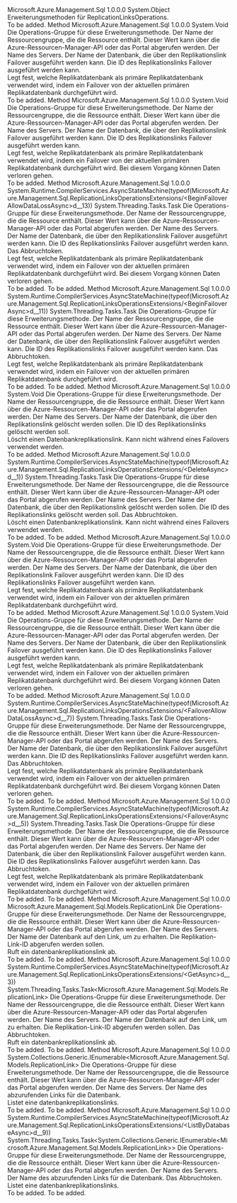 <Type Name="ReplicationLinksOperationsExtensions" FullName="Microsoft.Azure.Management.Sql.ReplicationLinksOperationsExtensions">
  <TypeSignature Language="C#" Value="public static class ReplicationLinksOperationsExtensions" />
  <TypeSignature Language="ILAsm" Value=".class public auto ansi abstract sealed beforefieldinit ReplicationLinksOperationsExtensions extends System.Object" />
  <TypeSignature Language="DocId" Value="T:Microsoft.Azure.Management.Sql.ReplicationLinksOperationsExtensions" />
  <TypeSignature Language="VB.NET" Value="Public Module ReplicationLinksOperationsExtensions" />
  <TypeSignature Language="F#" Value="type ReplicationLinksOperationsExtensions = class" />
  <AssemblyInfo>
    <AssemblyName>Microsoft.Azure.Management.Sql</AssemblyName>
    <AssemblyVersion>1.0.0.0</AssemblyVersion>
  </AssemblyInfo>
  <Base>
    <BaseTypeName>System.Object</BaseTypeName>
  </Base>
  <Interfaces />
  <Docs>
    <summary>
            Erweiterungsmethoden für ReplicationLinksOperations.
            </summary>
    <remarks>To be added.</remarks>
  </Docs>
  <Members>
    <Member MemberName="BeginFailover">
      <MemberSignature Language="C#" Value="public static void BeginFailover (this Microsoft.Azure.Management.Sql.IReplicationLinksOperations operations, string resourceGroupName, string serverName, string databaseName, string linkId);" />
      <MemberSignature Language="ILAsm" Value=".method public static hidebysig void BeginFailover(class Microsoft.Azure.Management.Sql.IReplicationLinksOperations operations, string resourceGroupName, string serverName, string databaseName, string linkId) cil managed" />
      <MemberSignature Language="DocId" Value="M:Microsoft.Azure.Management.Sql.ReplicationLinksOperationsExtensions.BeginFailover(Microsoft.Azure.Management.Sql.IReplicationLinksOperations,System.String,System.String,System.String,System.String)" />
      <MemberSignature Language="VB.NET" Value="&lt;Extension()&gt;&#xA;Public Sub BeginFailover (operations As IReplicationLinksOperations, resourceGroupName As String, serverName As String, databaseName As String, linkId As String)" />
      <MemberSignature Language="F#" Value="static member BeginFailover : Microsoft.Azure.Management.Sql.IReplicationLinksOperations * string * string * string * string -&gt; unit" Usage="Microsoft.Azure.Management.Sql.ReplicationLinksOperationsExtensions.BeginFailover (operations, resourceGroupName, serverName, databaseName, linkId)" />
      <MemberType>Method</MemberType>
      <AssemblyInfo>
        <AssemblyName>Microsoft.Azure.Management.Sql</AssemblyName>
        <AssemblyVersion>1.0.0.0</AssemblyVersion>
      </AssemblyInfo>
      <ReturnValue>
        <ReturnType>System.Void</ReturnType>
      </ReturnValue>
      <Parameters>
        <Parameter Name="operations" Type="Microsoft.Azure.Management.Sql.IReplicationLinksOperations" RefType="this" />
        <Parameter Name="resourceGroupName" Type="System.String" />
        <Parameter Name="serverName" Type="System.String" />
        <Parameter Name="databaseName" Type="System.String" />
        <Parameter Name="linkId" Type="System.String" />
      </Parameters>
      <Docs>
        <param name="operations">
            Die Operations-Gruppe für diese Erweiterungsmethode.
            </param>
        <param name="resourceGroupName">
            Der Name der Ressourcengruppe, die die Ressource enthält. Dieser Wert kann über die Azure-Ressourcen-Manager-API oder das Portal abgerufen werden.
            </param>
        <param name="serverName">
            Der Name des Servers.
            </param>
        <param name="databaseName">
            Der Name der Datenbank, die über den Replikationslink Failover ausgeführt werden kann.
            </param>
        <param name="linkId">
            Die ID des Replikationslinks Failover ausgeführt werden kann.
            </param>
        <summary>
            Legt fest, welche Replikatdatenbank als primäre Replikatdatenbank verwendet wird, indem ein Failover von der aktuellen primären Replikatdatenbank durchgeführt wird.
            </summary>
        <remarks>To be added.</remarks>
      </Docs>
    </Member>
    <Member MemberName="BeginFailoverAllowDataLoss">
      <MemberSignature Language="C#" Value="public static void BeginFailoverAllowDataLoss (this Microsoft.Azure.Management.Sql.IReplicationLinksOperations operations, string resourceGroupName, string serverName, string databaseName, string linkId);" />
      <MemberSignature Language="ILAsm" Value=".method public static hidebysig void BeginFailoverAllowDataLoss(class Microsoft.Azure.Management.Sql.IReplicationLinksOperations operations, string resourceGroupName, string serverName, string databaseName, string linkId) cil managed" />
      <MemberSignature Language="DocId" Value="M:Microsoft.Azure.Management.Sql.ReplicationLinksOperationsExtensions.BeginFailoverAllowDataLoss(Microsoft.Azure.Management.Sql.IReplicationLinksOperations,System.String,System.String,System.String,System.String)" />
      <MemberSignature Language="VB.NET" Value="&lt;Extension()&gt;&#xA;Public Sub BeginFailoverAllowDataLoss (operations As IReplicationLinksOperations, resourceGroupName As String, serverName As String, databaseName As String, linkId As String)" />
      <MemberSignature Language="F#" Value="static member BeginFailoverAllowDataLoss : Microsoft.Azure.Management.Sql.IReplicationLinksOperations * string * string * string * string -&gt; unit" Usage="Microsoft.Azure.Management.Sql.ReplicationLinksOperationsExtensions.BeginFailoverAllowDataLoss (operations, resourceGroupName, serverName, databaseName, linkId)" />
      <MemberType>Method</MemberType>
      <AssemblyInfo>
        <AssemblyName>Microsoft.Azure.Management.Sql</AssemblyName>
        <AssemblyVersion>1.0.0.0</AssemblyVersion>
      </AssemblyInfo>
      <ReturnValue>
        <ReturnType>System.Void</ReturnType>
      </ReturnValue>
      <Parameters>
        <Parameter Name="operations" Type="Microsoft.Azure.Management.Sql.IReplicationLinksOperations" RefType="this" />
        <Parameter Name="resourceGroupName" Type="System.String" />
        <Parameter Name="serverName" Type="System.String" />
        <Parameter Name="databaseName" Type="System.String" />
        <Parameter Name="linkId" Type="System.String" />
      </Parameters>
      <Docs>
        <param name="operations">
            Die Operations-Gruppe für diese Erweiterungsmethode.
            </param>
        <param name="resourceGroupName">
            Der Name der Ressourcengruppe, die die Ressource enthält. Dieser Wert kann über die Azure-Ressourcen-Manager-API oder das Portal abgerufen werden.
            </param>
        <param name="serverName">
            Der Name des Servers.
            </param>
        <param name="databaseName">
            Der Name der Datenbank, die über den Replikationslink Failover ausgeführt werden kann.
            </param>
        <param name="linkId">
            Die ID des Replikationslinks Failover ausgeführt werden kann.
            </param>
        <summary>
            Legt fest, welche Replikatdatenbank als primäre Replikatdatenbank verwendet wird, indem ein Failover von der aktuellen primären Replikatdatenbank durchgeführt wird. Bei diesem Vorgang können Daten verloren gehen.
            </summary>
        <remarks>To be added.</remarks>
      </Docs>
    </Member>
    <Member MemberName="BeginFailoverAllowDataLossAsync">
      <MemberSignature Language="C#" Value="public static System.Threading.Tasks.Task BeginFailoverAllowDataLossAsync (this Microsoft.Azure.Management.Sql.IReplicationLinksOperations operations, string resourceGroupName, string serverName, string databaseName, string linkId, System.Threading.CancellationToken cancellationToken = null);" />
      <MemberSignature Language="ILAsm" Value=".method public static hidebysig class System.Threading.Tasks.Task BeginFailoverAllowDataLossAsync(class Microsoft.Azure.Management.Sql.IReplicationLinksOperations operations, string resourceGroupName, string serverName, string databaseName, string linkId, valuetype System.Threading.CancellationToken cancellationToken) cil managed" />
      <MemberSignature Language="DocId" Value="M:Microsoft.Azure.Management.Sql.ReplicationLinksOperationsExtensions.BeginFailoverAllowDataLossAsync(Microsoft.Azure.Management.Sql.IReplicationLinksOperations,System.String,System.String,System.String,System.String,System.Threading.CancellationToken)" />
      <MemberSignature Language="F#" Value="static member BeginFailoverAllowDataLossAsync : Microsoft.Azure.Management.Sql.IReplicationLinksOperations * string * string * string * string * System.Threading.CancellationToken -&gt; System.Threading.Tasks.Task" Usage="Microsoft.Azure.Management.Sql.ReplicationLinksOperationsExtensions.BeginFailoverAllowDataLossAsync (operations, resourceGroupName, serverName, databaseName, linkId, cancellationToken)" />
      <MemberType>Method</MemberType>
      <AssemblyInfo>
        <AssemblyName>Microsoft.Azure.Management.Sql</AssemblyName>
        <AssemblyVersion>1.0.0.0</AssemblyVersion>
      </AssemblyInfo>
      <Attributes>
        <Attribute>
          <AttributeName>System.Runtime.CompilerServices.AsyncStateMachine(typeof(Microsoft.Azure.Management.Sql.ReplicationLinksOperationsExtensions/&lt;BeginFailoverAllowDataLossAsync&gt;d__13))</AttributeName>
        </Attribute>
      </Attributes>
      <ReturnValue>
        <ReturnType>System.Threading.Tasks.Task</ReturnType>
      </ReturnValue>
      <Parameters>
        <Parameter Name="operations" Type="Microsoft.Azure.Management.Sql.IReplicationLinksOperations" RefType="this" />
        <Parameter Name="resourceGroupName" Type="System.String" />
        <Parameter Name="serverName" Type="System.String" />
        <Parameter Name="databaseName" Type="System.String" />
        <Parameter Name="linkId" Type="System.String" />
        <Parameter Name="cancellationToken" Type="System.Threading.CancellationToken" />
      </Parameters>
      <Docs>
        <param name="operations">
            Die Operations-Gruppe für diese Erweiterungsmethode.
            </param>
        <param name="resourceGroupName">
            Der Name der Ressourcengruppe, die die Ressource enthält. Dieser Wert kann über die Azure-Ressourcen-Manager-API oder das Portal abgerufen werden.
            </param>
        <param name="serverName">
            Der Name des Servers.
            </param>
        <param name="databaseName">
            Der Name der Datenbank, die über den Replikationslink Failover ausgeführt werden kann.
            </param>
        <param name="linkId">
            Die ID des Replikationslinks Failover ausgeführt werden kann.
            </param>
        <param name="cancellationToken">
            Das Abbruchtoken.
            </param>
        <summary>
            Legt fest, welche Replikatdatenbank als primäre Replikatdatenbank verwendet wird, indem ein Failover von der aktuellen primären Replikatdatenbank durchgeführt wird. Bei diesem Vorgang können Daten verloren gehen.
            </summary>
        <returns>To be added.</returns>
        <remarks>To be added.</remarks>
      </Docs>
    </Member>
    <Member MemberName="BeginFailoverAsync">
      <MemberSignature Language="C#" Value="public static System.Threading.Tasks.Task BeginFailoverAsync (this Microsoft.Azure.Management.Sql.IReplicationLinksOperations operations, string resourceGroupName, string serverName, string databaseName, string linkId, System.Threading.CancellationToken cancellationToken = null);" />
      <MemberSignature Language="ILAsm" Value=".method public static hidebysig class System.Threading.Tasks.Task BeginFailoverAsync(class Microsoft.Azure.Management.Sql.IReplicationLinksOperations operations, string resourceGroupName, string serverName, string databaseName, string linkId, valuetype System.Threading.CancellationToken cancellationToken) cil managed" />
      <MemberSignature Language="DocId" Value="M:Microsoft.Azure.Management.Sql.ReplicationLinksOperationsExtensions.BeginFailoverAsync(Microsoft.Azure.Management.Sql.IReplicationLinksOperations,System.String,System.String,System.String,System.String,System.Threading.CancellationToken)" />
      <MemberSignature Language="F#" Value="static member BeginFailoverAsync : Microsoft.Azure.Management.Sql.IReplicationLinksOperations * string * string * string * string * System.Threading.CancellationToken -&gt; System.Threading.Tasks.Task" Usage="Microsoft.Azure.Management.Sql.ReplicationLinksOperationsExtensions.BeginFailoverAsync (operations, resourceGroupName, serverName, databaseName, linkId, cancellationToken)" />
      <MemberType>Method</MemberType>
      <AssemblyInfo>
        <AssemblyName>Microsoft.Azure.Management.Sql</AssemblyName>
        <AssemblyVersion>1.0.0.0</AssemblyVersion>
      </AssemblyInfo>
      <Attributes>
        <Attribute>
          <AttributeName>System.Runtime.CompilerServices.AsyncStateMachine(typeof(Microsoft.Azure.Management.Sql.ReplicationLinksOperationsExtensions/&lt;BeginFailoverAsync&gt;d__11))</AttributeName>
        </Attribute>
      </Attributes>
      <ReturnValue>
        <ReturnType>System.Threading.Tasks.Task</ReturnType>
      </ReturnValue>
      <Parameters>
        <Parameter Name="operations" Type="Microsoft.Azure.Management.Sql.IReplicationLinksOperations" RefType="this" />
        <Parameter Name="resourceGroupName" Type="System.String" />
        <Parameter Name="serverName" Type="System.String" />
        <Parameter Name="databaseName" Type="System.String" />
        <Parameter Name="linkId" Type="System.String" />
        <Parameter Name="cancellationToken" Type="System.Threading.CancellationToken" />
      </Parameters>
      <Docs>
        <param name="operations">
            Die Operations-Gruppe für diese Erweiterungsmethode.
            </param>
        <param name="resourceGroupName">
            Der Name der Ressourcengruppe, die die Ressource enthält. Dieser Wert kann über die Azure-Ressourcen-Manager-API oder das Portal abgerufen werden.
            </param>
        <param name="serverName">
            Der Name des Servers.
            </param>
        <param name="databaseName">
            Der Name der Datenbank, die über den Replikationslink Failover ausgeführt werden kann.
            </param>
        <param name="linkId">
            Die ID des Replikationslinks Failover ausgeführt werden kann.
            </param>
        <param name="cancellationToken">
            Das Abbruchtoken.
            </param>
        <summary>
            Legt fest, welche Replikatdatenbank als primäre Replikatdatenbank verwendet wird, indem ein Failover von der aktuellen primären Replikatdatenbank durchgeführt wird.
            </summary>
        <returns>To be added.</returns>
        <remarks>To be added.</remarks>
      </Docs>
    </Member>
    <Member MemberName="Delete">
      <MemberSignature Language="C#" Value="public static void Delete (this Microsoft.Azure.Management.Sql.IReplicationLinksOperations operations, string resourceGroupName, string serverName, string databaseName, string linkId);" />
      <MemberSignature Language="ILAsm" Value=".method public static hidebysig void Delete(class Microsoft.Azure.Management.Sql.IReplicationLinksOperations operations, string resourceGroupName, string serverName, string databaseName, string linkId) cil managed" />
      <MemberSignature Language="DocId" Value="M:Microsoft.Azure.Management.Sql.ReplicationLinksOperationsExtensions.Delete(Microsoft.Azure.Management.Sql.IReplicationLinksOperations,System.String,System.String,System.String,System.String)" />
      <MemberSignature Language="VB.NET" Value="&lt;Extension()&gt;&#xA;Public Sub Delete (operations As IReplicationLinksOperations, resourceGroupName As String, serverName As String, databaseName As String, linkId As String)" />
      <MemberSignature Language="F#" Value="static member Delete : Microsoft.Azure.Management.Sql.IReplicationLinksOperations * string * string * string * string -&gt; unit" Usage="Microsoft.Azure.Management.Sql.ReplicationLinksOperationsExtensions.Delete (operations, resourceGroupName, serverName, databaseName, linkId)" />
      <MemberType>Method</MemberType>
      <AssemblyInfo>
        <AssemblyName>Microsoft.Azure.Management.Sql</AssemblyName>
        <AssemblyVersion>1.0.0.0</AssemblyVersion>
      </AssemblyInfo>
      <ReturnValue>
        <ReturnType>System.Void</ReturnType>
      </ReturnValue>
      <Parameters>
        <Parameter Name="operations" Type="Microsoft.Azure.Management.Sql.IReplicationLinksOperations" RefType="this" />
        <Parameter Name="resourceGroupName" Type="System.String" />
        <Parameter Name="serverName" Type="System.String" />
        <Parameter Name="databaseName" Type="System.String" />
        <Parameter Name="linkId" Type="System.String" />
      </Parameters>
      <Docs>
        <param name="operations">
            Die Operations-Gruppe für diese Erweiterungsmethode.
            </param>
        <param name="resourceGroupName">
            Der Name der Ressourcengruppe, die die Ressource enthält. Dieser Wert kann über die Azure-Ressourcen-Manager-API oder das Portal abgerufen werden.
            </param>
        <param name="serverName">
            Der Name des Servers.
            </param>
        <param name="databaseName">
            Der Name der Datenbank, die über den Replikationslink gelöscht werden sollen.
            </param>
        <param name="linkId">
            Die ID des Replikationslinks gelöscht werden soll.
            </param>
        <summary>
            Löscht einen Datenbankreplikationslink. Kann nicht während eines Failovers verwendet werden.
            </summary>
        <remarks>To be added.</remarks>
      </Docs>
    </Member>
    <Member MemberName="DeleteAsync">
      <MemberSignature Language="C#" Value="public static System.Threading.Tasks.Task DeleteAsync (this Microsoft.Azure.Management.Sql.IReplicationLinksOperations operations, string resourceGroupName, string serverName, string databaseName, string linkId, System.Threading.CancellationToken cancellationToken = null);" />
      <MemberSignature Language="ILAsm" Value=".method public static hidebysig class System.Threading.Tasks.Task DeleteAsync(class Microsoft.Azure.Management.Sql.IReplicationLinksOperations operations, string resourceGroupName, string serverName, string databaseName, string linkId, valuetype System.Threading.CancellationToken cancellationToken) cil managed" />
      <MemberSignature Language="DocId" Value="M:Microsoft.Azure.Management.Sql.ReplicationLinksOperationsExtensions.DeleteAsync(Microsoft.Azure.Management.Sql.IReplicationLinksOperations,System.String,System.String,System.String,System.String,System.Threading.CancellationToken)" />
      <MemberSignature Language="F#" Value="static member DeleteAsync : Microsoft.Azure.Management.Sql.IReplicationLinksOperations * string * string * string * string * System.Threading.CancellationToken -&gt; System.Threading.Tasks.Task" Usage="Microsoft.Azure.Management.Sql.ReplicationLinksOperationsExtensions.DeleteAsync (operations, resourceGroupName, serverName, databaseName, linkId, cancellationToken)" />
      <MemberType>Method</MemberType>
      <AssemblyInfo>
        <AssemblyName>Microsoft.Azure.Management.Sql</AssemblyName>
        <AssemblyVersion>1.0.0.0</AssemblyVersion>
      </AssemblyInfo>
      <Attributes>
        <Attribute>
          <AttributeName>System.Runtime.CompilerServices.AsyncStateMachine(typeof(Microsoft.Azure.Management.Sql.ReplicationLinksOperationsExtensions/&lt;DeleteAsync&gt;d__1))</AttributeName>
        </Attribute>
      </Attributes>
      <ReturnValue>
        <ReturnType>System.Threading.Tasks.Task</ReturnType>
      </ReturnValue>
      <Parameters>
        <Parameter Name="operations" Type="Microsoft.Azure.Management.Sql.IReplicationLinksOperations" RefType="this" />
        <Parameter Name="resourceGroupName" Type="System.String" />
        <Parameter Name="serverName" Type="System.String" />
        <Parameter Name="databaseName" Type="System.String" />
        <Parameter Name="linkId" Type="System.String" />
        <Parameter Name="cancellationToken" Type="System.Threading.CancellationToken" />
      </Parameters>
      <Docs>
        <param name="operations">
            Die Operations-Gruppe für diese Erweiterungsmethode.
            </param>
        <param name="resourceGroupName">
            Der Name der Ressourcengruppe, die die Ressource enthält. Dieser Wert kann über die Azure-Ressourcen-Manager-API oder das Portal abgerufen werden.
            </param>
        <param name="serverName">
            Der Name des Servers.
            </param>
        <param name="databaseName">
            Der Name der Datenbank, die über den Replikationslink gelöscht werden sollen.
            </param>
        <param name="linkId">
            Die ID des Replikationslinks gelöscht werden soll.
            </param>
        <param name="cancellationToken">
            Das Abbruchtoken.
            </param>
        <summary>
            Löscht einen Datenbankreplikationslink. Kann nicht während eines Failovers verwendet werden.
            </summary>
        <returns>To be added.</returns>
        <remarks>To be added.</remarks>
      </Docs>
    </Member>
    <Member MemberName="Failover">
      <MemberSignature Language="C#" Value="public static void Failover (this Microsoft.Azure.Management.Sql.IReplicationLinksOperations operations, string resourceGroupName, string serverName, string databaseName, string linkId);" />
      <MemberSignature Language="ILAsm" Value=".method public static hidebysig void Failover(class Microsoft.Azure.Management.Sql.IReplicationLinksOperations operations, string resourceGroupName, string serverName, string databaseName, string linkId) cil managed" />
      <MemberSignature Language="DocId" Value="M:Microsoft.Azure.Management.Sql.ReplicationLinksOperationsExtensions.Failover(Microsoft.Azure.Management.Sql.IReplicationLinksOperations,System.String,System.String,System.String,System.String)" />
      <MemberSignature Language="VB.NET" Value="&lt;Extension()&gt;&#xA;Public Sub Failover (operations As IReplicationLinksOperations, resourceGroupName As String, serverName As String, databaseName As String, linkId As String)" />
      <MemberSignature Language="F#" Value="static member Failover : Microsoft.Azure.Management.Sql.IReplicationLinksOperations * string * string * string * string -&gt; unit" Usage="Microsoft.Azure.Management.Sql.ReplicationLinksOperationsExtensions.Failover (operations, resourceGroupName, serverName, databaseName, linkId)" />
      <MemberType>Method</MemberType>
      <AssemblyInfo>
        <AssemblyName>Microsoft.Azure.Management.Sql</AssemblyName>
        <AssemblyVersion>1.0.0.0</AssemblyVersion>
      </AssemblyInfo>
      <ReturnValue>
        <ReturnType>System.Void</ReturnType>
      </ReturnValue>
      <Parameters>
        <Parameter Name="operations" Type="Microsoft.Azure.Management.Sql.IReplicationLinksOperations" RefType="this" />
        <Parameter Name="resourceGroupName" Type="System.String" />
        <Parameter Name="serverName" Type="System.String" />
        <Parameter Name="databaseName" Type="System.String" />
        <Parameter Name="linkId" Type="System.String" />
      </Parameters>
      <Docs>
        <param name="operations">
            Die Operations-Gruppe für diese Erweiterungsmethode.
            </param>
        <param name="resourceGroupName">
            Der Name der Ressourcengruppe, die die Ressource enthält. Dieser Wert kann über die Azure-Ressourcen-Manager-API oder das Portal abgerufen werden.
            </param>
        <param name="serverName">
            Der Name des Servers.
            </param>
        <param name="databaseName">
            Der Name der Datenbank, die über den Replikationslink Failover ausgeführt werden kann.
            </param>
        <param name="linkId">
            Die ID des Replikationslinks Failover ausgeführt werden kann.
            </param>
        <summary>
            Legt fest, welche Replikatdatenbank als primäre Replikatdatenbank verwendet wird, indem ein Failover von der aktuellen primären Replikatdatenbank durchgeführt wird.
            </summary>
        <remarks>To be added.</remarks>
      </Docs>
    </Member>
    <Member MemberName="FailoverAllowDataLoss">
      <MemberSignature Language="C#" Value="public static void FailoverAllowDataLoss (this Microsoft.Azure.Management.Sql.IReplicationLinksOperations operations, string resourceGroupName, string serverName, string databaseName, string linkId);" />
      <MemberSignature Language="ILAsm" Value=".method public static hidebysig void FailoverAllowDataLoss(class Microsoft.Azure.Management.Sql.IReplicationLinksOperations operations, string resourceGroupName, string serverName, string databaseName, string linkId) cil managed" />
      <MemberSignature Language="DocId" Value="M:Microsoft.Azure.Management.Sql.ReplicationLinksOperationsExtensions.FailoverAllowDataLoss(Microsoft.Azure.Management.Sql.IReplicationLinksOperations,System.String,System.String,System.String,System.String)" />
      <MemberSignature Language="VB.NET" Value="&lt;Extension()&gt;&#xA;Public Sub FailoverAllowDataLoss (operations As IReplicationLinksOperations, resourceGroupName As String, serverName As String, databaseName As String, linkId As String)" />
      <MemberSignature Language="F#" Value="static member FailoverAllowDataLoss : Microsoft.Azure.Management.Sql.IReplicationLinksOperations * string * string * string * string -&gt; unit" Usage="Microsoft.Azure.Management.Sql.ReplicationLinksOperationsExtensions.FailoverAllowDataLoss (operations, resourceGroupName, serverName, databaseName, linkId)" />
      <MemberType>Method</MemberType>
      <AssemblyInfo>
        <AssemblyName>Microsoft.Azure.Management.Sql</AssemblyName>
        <AssemblyVersion>1.0.0.0</AssemblyVersion>
      </AssemblyInfo>
      <ReturnValue>
        <ReturnType>System.Void</ReturnType>
      </ReturnValue>
      <Parameters>
        <Parameter Name="operations" Type="Microsoft.Azure.Management.Sql.IReplicationLinksOperations" RefType="this" />
        <Parameter Name="resourceGroupName" Type="System.String" />
        <Parameter Name="serverName" Type="System.String" />
        <Parameter Name="databaseName" Type="System.String" />
        <Parameter Name="linkId" Type="System.String" />
      </Parameters>
      <Docs>
        <param name="operations">
            Die Operations-Gruppe für diese Erweiterungsmethode.
            </param>
        <param name="resourceGroupName">
            Der Name der Ressourcengruppe, die die Ressource enthält. Dieser Wert kann über die Azure-Ressourcen-Manager-API oder das Portal abgerufen werden.
            </param>
        <param name="serverName">
            Der Name des Servers.
            </param>
        <param name="databaseName">
            Der Name der Datenbank, die über den Replikationslink Failover ausgeführt werden kann.
            </param>
        <param name="linkId">
            Die ID des Replikationslinks Failover ausgeführt werden kann.
            </param>
        <summary>
            Legt fest, welche Replikatdatenbank als primäre Replikatdatenbank verwendet wird, indem ein Failover von der aktuellen primären Replikatdatenbank durchgeführt wird. Bei diesem Vorgang können Daten verloren gehen.
            </summary>
        <remarks>To be added.</remarks>
      </Docs>
    </Member>
    <Member MemberName="FailoverAllowDataLossAsync">
      <MemberSignature Language="C#" Value="public static System.Threading.Tasks.Task FailoverAllowDataLossAsync (this Microsoft.Azure.Management.Sql.IReplicationLinksOperations operations, string resourceGroupName, string serverName, string databaseName, string linkId, System.Threading.CancellationToken cancellationToken = null);" />
      <MemberSignature Language="ILAsm" Value=".method public static hidebysig class System.Threading.Tasks.Task FailoverAllowDataLossAsync(class Microsoft.Azure.Management.Sql.IReplicationLinksOperations operations, string resourceGroupName, string serverName, string databaseName, string linkId, valuetype System.Threading.CancellationToken cancellationToken) cil managed" />
      <MemberSignature Language="DocId" Value="M:Microsoft.Azure.Management.Sql.ReplicationLinksOperationsExtensions.FailoverAllowDataLossAsync(Microsoft.Azure.Management.Sql.IReplicationLinksOperations,System.String,System.String,System.String,System.String,System.Threading.CancellationToken)" />
      <MemberSignature Language="F#" Value="static member FailoverAllowDataLossAsync : Microsoft.Azure.Management.Sql.IReplicationLinksOperations * string * string * string * string * System.Threading.CancellationToken -&gt; System.Threading.Tasks.Task" Usage="Microsoft.Azure.Management.Sql.ReplicationLinksOperationsExtensions.FailoverAllowDataLossAsync (operations, resourceGroupName, serverName, databaseName, linkId, cancellationToken)" />
      <MemberType>Method</MemberType>
      <AssemblyInfo>
        <AssemblyName>Microsoft.Azure.Management.Sql</AssemblyName>
        <AssemblyVersion>1.0.0.0</AssemblyVersion>
      </AssemblyInfo>
      <Attributes>
        <Attribute>
          <AttributeName>System.Runtime.CompilerServices.AsyncStateMachine(typeof(Microsoft.Azure.Management.Sql.ReplicationLinksOperationsExtensions/&lt;FailoverAllowDataLossAsync&gt;d__7))</AttributeName>
        </Attribute>
      </Attributes>
      <ReturnValue>
        <ReturnType>System.Threading.Tasks.Task</ReturnType>
      </ReturnValue>
      <Parameters>
        <Parameter Name="operations" Type="Microsoft.Azure.Management.Sql.IReplicationLinksOperations" RefType="this" />
        <Parameter Name="resourceGroupName" Type="System.String" />
        <Parameter Name="serverName" Type="System.String" />
        <Parameter Name="databaseName" Type="System.String" />
        <Parameter Name="linkId" Type="System.String" />
        <Parameter Name="cancellationToken" Type="System.Threading.CancellationToken" />
      </Parameters>
      <Docs>
        <param name="operations">
            Die Operations-Gruppe für diese Erweiterungsmethode.
            </param>
        <param name="resourceGroupName">
            Der Name der Ressourcengruppe, die die Ressource enthält. Dieser Wert kann über die Azure-Ressourcen-Manager-API oder das Portal abgerufen werden.
            </param>
        <param name="serverName">
            Der Name des Servers.
            </param>
        <param name="databaseName">
            Der Name der Datenbank, die über den Replikationslink Failover ausgeführt werden kann.
            </param>
        <param name="linkId">
            Die ID des Replikationslinks Failover ausgeführt werden kann.
            </param>
        <param name="cancellationToken">
            Das Abbruchtoken.
            </param>
        <summary>
            Legt fest, welche Replikatdatenbank als primäre Replikatdatenbank verwendet wird, indem ein Failover von der aktuellen primären Replikatdatenbank durchgeführt wird. Bei diesem Vorgang können Daten verloren gehen.
            </summary>
        <returns>To be added.</returns>
        <remarks>To be added.</remarks>
      </Docs>
    </Member>
    <Member MemberName="FailoverAsync">
      <MemberSignature Language="C#" Value="public static System.Threading.Tasks.Task FailoverAsync (this Microsoft.Azure.Management.Sql.IReplicationLinksOperations operations, string resourceGroupName, string serverName, string databaseName, string linkId, System.Threading.CancellationToken cancellationToken = null);" />
      <MemberSignature Language="ILAsm" Value=".method public static hidebysig class System.Threading.Tasks.Task FailoverAsync(class Microsoft.Azure.Management.Sql.IReplicationLinksOperations operations, string resourceGroupName, string serverName, string databaseName, string linkId, valuetype System.Threading.CancellationToken cancellationToken) cil managed" />
      <MemberSignature Language="DocId" Value="M:Microsoft.Azure.Management.Sql.ReplicationLinksOperationsExtensions.FailoverAsync(Microsoft.Azure.Management.Sql.IReplicationLinksOperations,System.String,System.String,System.String,System.String,System.Threading.CancellationToken)" />
      <MemberSignature Language="F#" Value="static member FailoverAsync : Microsoft.Azure.Management.Sql.IReplicationLinksOperations * string * string * string * string * System.Threading.CancellationToken -&gt; System.Threading.Tasks.Task" Usage="Microsoft.Azure.Management.Sql.ReplicationLinksOperationsExtensions.FailoverAsync (operations, resourceGroupName, serverName, databaseName, linkId, cancellationToken)" />
      <MemberType>Method</MemberType>
      <AssemblyInfo>
        <AssemblyName>Microsoft.Azure.Management.Sql</AssemblyName>
        <AssemblyVersion>1.0.0.0</AssemblyVersion>
      </AssemblyInfo>
      <Attributes>
        <Attribute>
          <AttributeName>System.Runtime.CompilerServices.AsyncStateMachine(typeof(Microsoft.Azure.Management.Sql.ReplicationLinksOperationsExtensions/&lt;FailoverAsync&gt;d__5))</AttributeName>
        </Attribute>
      </Attributes>
      <ReturnValue>
        <ReturnType>System.Threading.Tasks.Task</ReturnType>
      </ReturnValue>
      <Parameters>
        <Parameter Name="operations" Type="Microsoft.Azure.Management.Sql.IReplicationLinksOperations" RefType="this" />
        <Parameter Name="resourceGroupName" Type="System.String" />
        <Parameter Name="serverName" Type="System.String" />
        <Parameter Name="databaseName" Type="System.String" />
        <Parameter Name="linkId" Type="System.String" />
        <Parameter Name="cancellationToken" Type="System.Threading.CancellationToken" />
      </Parameters>
      <Docs>
        <param name="operations">
            Die Operations-Gruppe für diese Erweiterungsmethode.
            </param>
        <param name="resourceGroupName">
            Der Name der Ressourcengruppe, die die Ressource enthält. Dieser Wert kann über die Azure-Ressourcen-Manager-API oder das Portal abgerufen werden.
            </param>
        <param name="serverName">
            Der Name des Servers.
            </param>
        <param name="databaseName">
            Der Name der Datenbank, die über den Replikationslink Failover ausgeführt werden kann.
            </param>
        <param name="linkId">
            Die ID des Replikationslinks Failover ausgeführt werden kann.
            </param>
        <param name="cancellationToken">
            Das Abbruchtoken.
            </param>
        <summary>
            Legt fest, welche Replikatdatenbank als primäre Replikatdatenbank verwendet wird, indem ein Failover von der aktuellen primären Replikatdatenbank durchgeführt wird.
            </summary>
        <returns>To be added.</returns>
        <remarks>To be added.</remarks>
      </Docs>
    </Member>
    <Member MemberName="Get">
      <MemberSignature Language="C#" Value="public static Microsoft.Azure.Management.Sql.Models.ReplicationLink Get (this Microsoft.Azure.Management.Sql.IReplicationLinksOperations operations, string resourceGroupName, string serverName, string databaseName, string linkId);" />
      <MemberSignature Language="ILAsm" Value=".method public static hidebysig class Microsoft.Azure.Management.Sql.Models.ReplicationLink Get(class Microsoft.Azure.Management.Sql.IReplicationLinksOperations operations, string resourceGroupName, string serverName, string databaseName, string linkId) cil managed" />
      <MemberSignature Language="DocId" Value="M:Microsoft.Azure.Management.Sql.ReplicationLinksOperationsExtensions.Get(Microsoft.Azure.Management.Sql.IReplicationLinksOperations,System.String,System.String,System.String,System.String)" />
      <MemberSignature Language="VB.NET" Value="&lt;Extension()&gt;&#xA;Public Function Get (operations As IReplicationLinksOperations, resourceGroupName As String, serverName As String, databaseName As String, linkId As String) As ReplicationLink" />
      <MemberSignature Language="F#" Value="static member Get : Microsoft.Azure.Management.Sql.IReplicationLinksOperations * string * string * string * string -&gt; Microsoft.Azure.Management.Sql.Models.ReplicationLink" Usage="Microsoft.Azure.Management.Sql.ReplicationLinksOperationsExtensions.Get (operations, resourceGroupName, serverName, databaseName, linkId)" />
      <MemberType>Method</MemberType>
      <AssemblyInfo>
        <AssemblyName>Microsoft.Azure.Management.Sql</AssemblyName>
        <AssemblyVersion>1.0.0.0</AssemblyVersion>
      </AssemblyInfo>
      <ReturnValue>
        <ReturnType>Microsoft.Azure.Management.Sql.Models.ReplicationLink</ReturnType>
      </ReturnValue>
      <Parameters>
        <Parameter Name="operations" Type="Microsoft.Azure.Management.Sql.IReplicationLinksOperations" RefType="this" />
        <Parameter Name="resourceGroupName" Type="System.String" />
        <Parameter Name="serverName" Type="System.String" />
        <Parameter Name="databaseName" Type="System.String" />
        <Parameter Name="linkId" Type="System.String" />
      </Parameters>
      <Docs>
        <param name="operations">
            Die Operations-Gruppe für diese Erweiterungsmethode.
            </param>
        <param name="resourceGroupName">
            Der Name der Ressourcengruppe, die die Ressource enthält. Dieser Wert kann über die Azure-Ressourcen-Manager-API oder das Portal abgerufen werden.
            </param>
        <param name="serverName">
            Der Name des Servers.
            </param>
        <param name="databaseName">
            Der Name der Datenbank auf den Link, um zu erhalten.
            </param>
        <param name="linkId">
            Die Replikation-Link-ID abgerufen werden sollen.
            </param>
        <summary>
            Ruft ein datenbankreplikationslink ab.
            </summary>
        <returns>To be added.</returns>
        <remarks>To be added.</remarks>
      </Docs>
    </Member>
    <Member MemberName="GetAsync">
      <MemberSignature Language="C#" Value="public static System.Threading.Tasks.Task&lt;Microsoft.Azure.Management.Sql.Models.ReplicationLink&gt; GetAsync (this Microsoft.Azure.Management.Sql.IReplicationLinksOperations operations, string resourceGroupName, string serverName, string databaseName, string linkId, System.Threading.CancellationToken cancellationToken = null);" />
      <MemberSignature Language="ILAsm" Value=".method public static hidebysig class System.Threading.Tasks.Task`1&lt;class Microsoft.Azure.Management.Sql.Models.ReplicationLink&gt; GetAsync(class Microsoft.Azure.Management.Sql.IReplicationLinksOperations operations, string resourceGroupName, string serverName, string databaseName, string linkId, valuetype System.Threading.CancellationToken cancellationToken) cil managed" />
      <MemberSignature Language="DocId" Value="M:Microsoft.Azure.Management.Sql.ReplicationLinksOperationsExtensions.GetAsync(Microsoft.Azure.Management.Sql.IReplicationLinksOperations,System.String,System.String,System.String,System.String,System.Threading.CancellationToken)" />
      <MemberSignature Language="F#" Value="static member GetAsync : Microsoft.Azure.Management.Sql.IReplicationLinksOperations * string * string * string * string * System.Threading.CancellationToken -&gt; System.Threading.Tasks.Task&lt;Microsoft.Azure.Management.Sql.Models.ReplicationLink&gt;" Usage="Microsoft.Azure.Management.Sql.ReplicationLinksOperationsExtensions.GetAsync (operations, resourceGroupName, serverName, databaseName, linkId, cancellationToken)" />
      <MemberType>Method</MemberType>
      <AssemblyInfo>
        <AssemblyName>Microsoft.Azure.Management.Sql</AssemblyName>
        <AssemblyVersion>1.0.0.0</AssemblyVersion>
      </AssemblyInfo>
      <Attributes>
        <Attribute>
          <AttributeName>System.Runtime.CompilerServices.AsyncStateMachine(typeof(Microsoft.Azure.Management.Sql.ReplicationLinksOperationsExtensions/&lt;GetAsync&gt;d__3))</AttributeName>
        </Attribute>
      </Attributes>
      <ReturnValue>
        <ReturnType>System.Threading.Tasks.Task&lt;Microsoft.Azure.Management.Sql.Models.ReplicationLink&gt;</ReturnType>
      </ReturnValue>
      <Parameters>
        <Parameter Name="operations" Type="Microsoft.Azure.Management.Sql.IReplicationLinksOperations" RefType="this" />
        <Parameter Name="resourceGroupName" Type="System.String" />
        <Parameter Name="serverName" Type="System.String" />
        <Parameter Name="databaseName" Type="System.String" />
        <Parameter Name="linkId" Type="System.String" />
        <Parameter Name="cancellationToken" Type="System.Threading.CancellationToken" />
      </Parameters>
      <Docs>
        <param name="operations">
            Die Operations-Gruppe für diese Erweiterungsmethode.
            </param>
        <param name="resourceGroupName">
            Der Name der Ressourcengruppe, die die Ressource enthält. Dieser Wert kann über die Azure-Ressourcen-Manager-API oder das Portal abgerufen werden.
            </param>
        <param name="serverName">
            Der Name des Servers.
            </param>
        <param name="databaseName">
            Der Name der Datenbank auf den Link, um zu erhalten.
            </param>
        <param name="linkId">
            Die Replikation-Link-ID abgerufen werden sollen.
            </param>
        <param name="cancellationToken">
            Das Abbruchtoken.
            </param>
        <summary>
            Ruft ein datenbankreplikationslink ab.
            </summary>
        <returns>To be added.</returns>
        <remarks>To be added.</remarks>
      </Docs>
    </Member>
    <Member MemberName="ListByDatabase">
      <MemberSignature Language="C#" Value="public static System.Collections.Generic.IEnumerable&lt;Microsoft.Azure.Management.Sql.Models.ReplicationLink&gt; ListByDatabase (this Microsoft.Azure.Management.Sql.IReplicationLinksOperations operations, string resourceGroupName, string serverName, string databaseName);" />
      <MemberSignature Language="ILAsm" Value=".method public static hidebysig class System.Collections.Generic.IEnumerable`1&lt;class Microsoft.Azure.Management.Sql.Models.ReplicationLink&gt; ListByDatabase(class Microsoft.Azure.Management.Sql.IReplicationLinksOperations operations, string resourceGroupName, string serverName, string databaseName) cil managed" />
      <MemberSignature Language="DocId" Value="M:Microsoft.Azure.Management.Sql.ReplicationLinksOperationsExtensions.ListByDatabase(Microsoft.Azure.Management.Sql.IReplicationLinksOperations,System.String,System.String,System.String)" />
      <MemberSignature Language="VB.NET" Value="&lt;Extension()&gt;&#xA;Public Function ListByDatabase (operations As IReplicationLinksOperations, resourceGroupName As String, serverName As String, databaseName As String) As IEnumerable(Of ReplicationLink)" />
      <MemberSignature Language="F#" Value="static member ListByDatabase : Microsoft.Azure.Management.Sql.IReplicationLinksOperations * string * string * string -&gt; seq&lt;Microsoft.Azure.Management.Sql.Models.ReplicationLink&gt;" Usage="Microsoft.Azure.Management.Sql.ReplicationLinksOperationsExtensions.ListByDatabase (operations, resourceGroupName, serverName, databaseName)" />
      <MemberType>Method</MemberType>
      <AssemblyInfo>
        <AssemblyName>Microsoft.Azure.Management.Sql</AssemblyName>
        <AssemblyVersion>1.0.0.0</AssemblyVersion>
      </AssemblyInfo>
      <ReturnValue>
        <ReturnType>System.Collections.Generic.IEnumerable&lt;Microsoft.Azure.Management.Sql.Models.ReplicationLink&gt;</ReturnType>
      </ReturnValue>
      <Parameters>
        <Parameter Name="operations" Type="Microsoft.Azure.Management.Sql.IReplicationLinksOperations" RefType="this" />
        <Parameter Name="resourceGroupName" Type="System.String" />
        <Parameter Name="serverName" Type="System.String" />
        <Parameter Name="databaseName" Type="System.String" />
      </Parameters>
      <Docs>
        <param name="operations">
            Die Operations-Gruppe für diese Erweiterungsmethode.
            </param>
        <param name="resourceGroupName">
            Der Name der Ressourcengruppe, die die Ressource enthält. Dieser Wert kann über die Azure-Ressourcen-Manager-API oder das Portal abgerufen werden.
            </param>
        <param name="serverName">
            Der Name des Servers.
            </param>
        <param name="databaseName">
            Der Name des abzurufenden Links für die Datenbank.
            </param>
        <summary>
            Listet eine datenbankreplikationslinks.
            </summary>
        <returns>To be added.</returns>
        <remarks>To be added.</remarks>
      </Docs>
    </Member>
    <Member MemberName="ListByDatabaseAsync">
      <MemberSignature Language="C#" Value="public static System.Threading.Tasks.Task&lt;System.Collections.Generic.IEnumerable&lt;Microsoft.Azure.Management.Sql.Models.ReplicationLink&gt;&gt; ListByDatabaseAsync (this Microsoft.Azure.Management.Sql.IReplicationLinksOperations operations, string resourceGroupName, string serverName, string databaseName, System.Threading.CancellationToken cancellationToken = null);" />
      <MemberSignature Language="ILAsm" Value=".method public static hidebysig class System.Threading.Tasks.Task`1&lt;class System.Collections.Generic.IEnumerable`1&lt;class Microsoft.Azure.Management.Sql.Models.ReplicationLink&gt;&gt; ListByDatabaseAsync(class Microsoft.Azure.Management.Sql.IReplicationLinksOperations operations, string resourceGroupName, string serverName, string databaseName, valuetype System.Threading.CancellationToken cancellationToken) cil managed" />
      <MemberSignature Language="DocId" Value="M:Microsoft.Azure.Management.Sql.ReplicationLinksOperationsExtensions.ListByDatabaseAsync(Microsoft.Azure.Management.Sql.IReplicationLinksOperations,System.String,System.String,System.String,System.Threading.CancellationToken)" />
      <MemberSignature Language="F#" Value="static member ListByDatabaseAsync : Microsoft.Azure.Management.Sql.IReplicationLinksOperations * string * string * string * System.Threading.CancellationToken -&gt; System.Threading.Tasks.Task&lt;seq&lt;Microsoft.Azure.Management.Sql.Models.ReplicationLink&gt;&gt;" Usage="Microsoft.Azure.Management.Sql.ReplicationLinksOperationsExtensions.ListByDatabaseAsync (operations, resourceGroupName, serverName, databaseName, cancellationToken)" />
      <MemberType>Method</MemberType>
      <AssemblyInfo>
        <AssemblyName>Microsoft.Azure.Management.Sql</AssemblyName>
        <AssemblyVersion>1.0.0.0</AssemblyVersion>
      </AssemblyInfo>
      <Attributes>
        <Attribute>
          <AttributeName>System.Runtime.CompilerServices.AsyncStateMachine(typeof(Microsoft.Azure.Management.Sql.ReplicationLinksOperationsExtensions/&lt;ListByDatabaseAsync&gt;d__9))</AttributeName>
        </Attribute>
      </Attributes>
      <ReturnValue>
        <ReturnType>System.Threading.Tasks.Task&lt;System.Collections.Generic.IEnumerable&lt;Microsoft.Azure.Management.Sql.Models.ReplicationLink&gt;&gt;</ReturnType>
      </ReturnValue>
      <Parameters>
        <Parameter Name="operations" Type="Microsoft.Azure.Management.Sql.IReplicationLinksOperations" RefType="this" />
        <Parameter Name="resourceGroupName" Type="System.String" />
        <Parameter Name="serverName" Type="System.String" />
        <Parameter Name="databaseName" Type="System.String" />
        <Parameter Name="cancellationToken" Type="System.Threading.CancellationToken" />
      </Parameters>
      <Docs>
        <param name="operations">
            Die Operations-Gruppe für diese Erweiterungsmethode.
            </param>
        <param name="resourceGroupName">
            Der Name der Ressourcengruppe, die die Ressource enthält. Dieser Wert kann über die Azure-Ressourcen-Manager-API oder das Portal abgerufen werden.
            </param>
        <param name="serverName">
            Der Name des Servers.
            </param>
        <param name="databaseName">
            Der Name des abzurufenden Links für die Datenbank.
            </param>
        <param name="cancellationToken">
            Das Abbruchtoken.
            </param>
        <summary>
            Listet eine datenbankreplikationslinks.
            </summary>
        <returns>To be added.</returns>
        <remarks>To be added.</remarks>
      </Docs>
    </Member>
  </Members>
</Type>